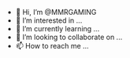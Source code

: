 - 👋 Hi, I’m @MMRGAMING
- 👀 I’m interested in ...
- 🌱 I’m currently learning ...
- 💞️ I’m looking to collaborate on ...
- 📫 How to reach me ...

<!---
MMRGAMING/MMRGAMING is a ✨ special ✨ repository because its `README.md` (this file) appears on your GitHub profile.
You can click the Preview link to take a look at your changes.
--->
